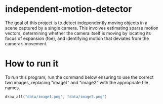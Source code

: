 # independent-motion-detector
The goal of this project is to detect independently moving objects in a scene captured by a single camera. This involves estimating sparse motion vectors, determining whether the camera itself is moving by locating its focus of expansion (foe), and identifying motion that deviates from the camera’s movement.

# How to run it
To run this program, run the command below ensuring to use the correct two images, replacing "image1" and "image2" with the appropriate file names.

```python 
draw_all("data/image1.png", "data/image2.png")
```

